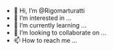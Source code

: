 - 👋 Hi, I’m @Rigomarturatti
- 👀 I’m interested in ...
- 🌱 I’m currently learning ...
- 💞️ I’m looking to collaborate on ...
- 📫 How to reach me ...

<!---
Rigomarturatti/Rigomarturatti is a ✨ special ✨ repository because its `README.md` (this file) appears on your GitHub profile.
You can click the Preview link to take a look at your changes.
--->
